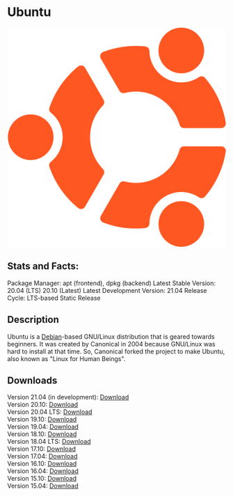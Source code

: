 # Ubuntu

![](icons/ubuntu.png)

## Stats and Facts:
Package Manager: apt (frontend), dpkg (backend)
Latest Stable Version: 20.04 (LTS) 20.10 (Latest)
Latest Development Version: 21.04
Release Cycle: LTS-based Static Release

## Description
Ubuntu is a [Debian](debian.md)-based GNU/Linux distribution that is geared towards beginners. It was created by Canonical in 2004 because GNU/Linux was hard to install at that time. So, Canonical forked the project to make Ubuntu, also known as "Linux for Human Beings".

## Downloads
Version 21.04 (in development): [Download](https://cdimage.ubuntu.com/daily-live/current/hirsute-desktop-amd64.iso)<br>
Version 20.10: [Download](https://releases.ubuntu.com/20.10/ubuntu-20.10-desktop-amd64.iso)<br>
Version 20.04 LTS: [Download](https://releases.ubuntu.com/20.04/ubuntu-20.04.2.0-desktop-amd64.iso)<br>
Version 19.10: [Download](http://old-releases.ubuntu.com/releases/eoan/ubuntu-19.10-desktop-amd64.iso)<br>
Version 19.04: [Download](http://old-releases.ubuntu.com/releases/disco/ubuntu-19.04-desktop-amd64.iso)<br>
Version 18.10: [Download](http://old-releases.ubuntu.com/releases/cosmic/ubuntu-18.10-desktop-amd64.iso)<br>
Version 18.04 LTS: [Download](http://old-releases.ubuntu.com/releases/bionic/ubuntu-18.04-desktop-amd64.iso)<br>
Version 17.10: [Download](http://old-releases.ubuntu.com/releases/artful/ubuntu-17.10-desktop-amd64.iso)<br>
Version 17.04: [Download](http://old-releases.ubuntu.com/releases/zesty/ubuntu-17.04-desktop-amd64.iso)<br>
Version 16.10: [Download](http://old-releases.ubuntu.com/releases/yakkety/ubuntu-16.10-desktop-amd64.iso)<br>
Version 16.04: [Download](http://old-releases.ubuntu.com/releases/xenial/ubuntu-16.04-desktop-amd64.iso)<br>
Version 15.10: [Download](http://old-releases.ubuntu.com/releases/wily/ubuntu-15.10-desktop-amd64.iso)<br>
Version 15.04: [Download](http://old-releases.ubuntu.com/releases/vivid/ubuntu-15.04-desktop-amd64.iso)
